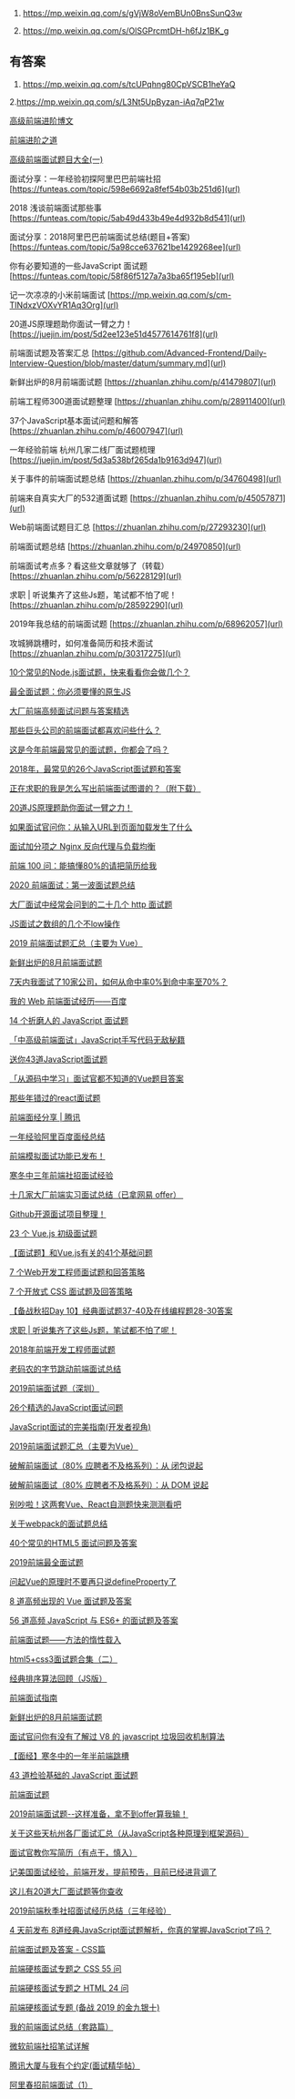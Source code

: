 1. https://mp.weixin.qq.com/s/gVjW8oVemBUn0BnsSunQ3w

2. https://mp.weixin.qq.com/s/OlSGPrcmtDH-h6fJz1BK_g

## 有答案

1. https://mp.weixin.qq.com/s/tcUPqhng80CpVSCB1heYaQ

2.https://mp.weixin.qq.com/s/L3Nt5UpByzan-iAq7qP21w

[高级前端进阶博文](https://muyiy.cn/blog/)

[前端进阶之道](https://yuchengkai.cn/)

[高级前端面试题目大全(一)](https://www.jianshu.com/p/7c6e4d21bf77)

面试分享：一年经验初探阿里巴巴前端社招
[https://funteas.com/topic/598e6692a8fef54b03b251d6](url)

2018 浅谈前端面试那些事
[https://funteas.com/topic/5ab49d433b49e4d932b8d541](url)

面试分享：2018阿里巴巴前端面试总结(题目+答案)
[https://funteas.com/topic/5a98cce637621be1429268ee](url)

你有必要知道的一些JavaScript 面试题
[https://funteas.com/topic/58f86f5127a7a3ba65f195eb](url)

记一次凉凉的小米前端面试
[https://mp.weixin.qq.com/s/cm-TINdxzVOXvYR1Aq3Org](url)

20道JS原理题助你面试一臂之力！
[https://juejin.im/post/5d2ee123e51d4577614761f8](url)

前端面试题及答案汇总
[https://github.com/Advanced-Frontend/Daily-Interview-Question/blob/master/datum/summary.md](url)

新鲜出炉的8月前端面试题
[https://zhuanlan.zhihu.com/p/41479807](url)

前端工程师300道面试题整理
[https://zhuanlan.zhihu.com/p/28911400](url)

37个JavaScript基本面试问题和解答
[https://zhuanlan.zhihu.com/p/46007947](url)

一年经验前端 杭州几家二线厂面试题梳理
[https://juejin.im/post/5d3a538bf265da1b9163d947](url)

关于事件的前端面试题总结
[https://zhuanlan.zhihu.com/p/34760498](url)

前端来自真实大厂的532道面试题
[https://zhuanlan.zhihu.com/p/45057871](url)

Web前端面试题目汇总
[https://zhuanlan.zhihu.com/p/27293230](url)

前端面试题总结
[https://zhuanlan.zhihu.com/p/24970850](url)

前端面试考点多？看这些文章就够了（转载）
[https://zhuanlan.zhihu.com/p/56228129](url)

求职 | 听说集齐了这些Js题，笔试都不怕了呢！
[https://zhuanlan.zhihu.com/p/28592290](url)

2019年我总结的前端面试题
[https://zhuanlan.zhihu.com/p/68962057](url)

攻城狮跳槽时，如何准备简历和技术面试
[https://zhuanlan.zhihu.com/p/30317275](url)

[10个常见的Node.js面试题，快来看看你会做几个？](https://mp.weixin.qq.com/s/ao2_RQlaKJuIdchzpFVdMg)


[最全面试题：你必须要懂的原生JS](https://mp.weixin.qq.com/s/kRKSRjT6Gljt5boVRuAzIw)

[大厂前端高频面试问题与答案精选](https://mp.weixin.qq.com/s/OUeoshYYui9EsB8SC3D6MA)


[那些巨头公司的前端面试都喜欢问些什么？](https://mp.weixin.qq.com/s/GL1s4dtxjUFhxKWch4aBuQ)

[这是今年前端最常见的面试题，你都会了吗？](https://mp.weixin.qq.com/s/uVZnt6HMs2b9-rPxqkZ-bQ)

[2018年，最常见的26个JavaScript面试题和答案](https://mp.weixin.qq.com/s/4a_r-pILxMa9JC4fszMR_A)

[正在求职的我是怎么写出前端面试图谱的？（附下载）](https://mp.weixin.qq.com/s/97qh-rczSTYyGkzIQ5Pb1A)

[20道JS原理题助你面试一臂之力！](https://mp.weixin.qq.com/s/620g6Gw6KF1N-jWUguw8yQ)

[如果面试官问你：从输入URL到页面加载发生了什么](https://mp.weixin.qq.com/s/gS0LE_knCBU-ytWBkzMLQg)

[面试加分项之 Nginx 反向代理与负载均衡](https://mp.weixin.qq.com/s/n7V-e-J41w8zNOn3NlS-OQ)

[前端 100 问：能搞懂80%的请把简历给我](https://mp.weixin.qq.com/s/6jPP7fOJ-KhvJXfJGAsCVA)

[2020 前端面试：第一波面试题总结](https://mp.weixin.qq.com/s/QACmgbwsWB8M1o6gymgJLw)

[大厂面试中经常会问到的二十几个 http 面试题](https://mp.weixin.qq.com/s/jw2MjTNKp53IoVxjoZ0_JQ)

[JS面试之数组的几个不low操作](https://mp.weixin.qq.com/s/X8X5qMAUmeH3hTSDlvUWVw)

[2019 前端面试题汇总（主要为 Vue）](https://mp.weixin.qq.com/s/n4txF6ZCCEeBaqO-aE2eUQ)

[新鲜出炉的8月前端面试题](https://mp.weixin.qq.com/s/YCgVEHOuFazMSaIYpemqTw)

[7天内我面试了10家公司，如何从命中率0%到命中率至70%？](https://mp.weixin.qq.com/s/lByyDcrOJ3PIwxSt9QIBpg)

[我的 Web 前端面试经历——百度](https://mp.weixin.qq.com/s/x1dzDJ52HDokJjzOb05YRA)

[14 个折磨人的 JavaScript 面试题](https://mp.weixin.qq.com/s/PdJnIL_yCSuh-SSx9AMAbg)

[「中高级前端面试」JavaScript手写代码无敌秘籍](https://mp.weixin.qq.com/s/IIgLOWyjpzcaMAnz-1cI-g)

[送你43道JavaScript面试题](https://mp.weixin.qq.com/s/kkSu5NQeRImTWoWCgK6d9A)

[「从源码中学习」面试官都不知道的Vue题目答案](https://mp.weixin.qq.com/s/w4onfmE5FWc2zqP6mtYc3g)

[那些年错过的react面试题](https://mp.weixin.qq.com/s/MHmu0YED5P6bD6ueCgoWQA)

[前端面经分享 | 腾讯](https://mp.weixin.qq.com/s/0Sfi0PQeKHwi1bZHdGqq4w)

[一年经验阿里百度面经总结](https://mp.weixin.qq.com/s/mOzLa56PHYwP75cFEw0fCw)

[前端模拟面试功能已发布！](https://mp.weixin.qq.com/s/yMMQzmUm-93JGAiQ07GDWg)

[寒冬中三年前端社招面试经验](https://mp.weixin.qq.com/s/Iq9OF1jaL9PKb1_nVHX5Nw)

[十几家大厂前端实习面试总结（已拿网易 offer） ​](https://mp.weixin.qq.com/s/7LupM8hERuv_aCQ7cmRK_Q)

[Github开源面试项目整理！](https://mp.weixin.qq.com/s/-FdDMKTNSBfk3A9nwNMIwA)

[23 个 Vue.js 初级面试题](https://zhuanlan.zhihu.com/p/94339077)

[【面试题】和Vue.js有关的41个基础问题](https://zhuanlan.zhihu.com/p/75989738)

[7 个Web开发工程师面试题和回答策略](https://zhuanlan.zhihu.com/p/58704662)

[7 个开放式 CSS 面试题及回答策略](https://zhuanlan.zhihu.com/p/58265213)

[【备战秋招Day 10】经典面试题37-40及在线编程题28-30答案](https://zhuanlan.zhihu.com/p/27980518)

[求职 | 听说集齐了这些Js题，笔试都不怕了呢！](https://zhuanlan.zhihu.com/p/28592290)

[2018年前端开发工程师面试题](https://zhuanlan.zhihu.com/p/46709123)

[老码农的字节跳动前端面试总结](https://zhuanlan.zhihu.com/p/68974750)

[2019前端面试题（深圳）](https://zhuanlan.zhihu.com/p/60832562)

[26个精选的JavaScript面试问题](https://zhuanlan.zhihu.com/p/46958191)

[JavaScript面试的完美指南(开发者视角)](https://zhuanlan.zhihu.com/p/57274826)

[2019前端面试题汇总（主要为Vue）](https://zhuanlan.zhihu.com/p/57991459)

[破解前端面试（80% 应聘者不及格系列）：从 闭包说起](https://zhuanlan.zhihu.com/p/25855075)

[破解前端面试（80% 应聘者不及格系列）：从 DOM 说起](https://zhuanlan.zhihu.com/p/26420034)

[别吵啦！这两套Vue、React自测题快来测测看吧](https://zhuanlan.zhihu.com/p/54605967)

[关于webpack的面试题总结](https://zhuanlan.zhihu.com/p/44438844)

[40个常见的HTML5 面试问题及答案](https://zhuanlan.zhihu.com/p/68108863)

[2019前端最全面试题](https://zhuanlan.zhihu.com/p/63962882)

[问起Vue的原理时不要再只说defineProperty了](https://zhuanlan.zhihu.com/p/37131046)

[8 道高频出现的 Vue 面试题及答案](https://zhuanlan.zhihu.com/p/78480314)

[56 道高频 JavaScript 与 ES6+ 的面试题及答案](https://zhuanlan.zhihu.com/p/77406355)

[前端面试题——方法的惰性载入](https://zhuanlan.zhihu.com/p/26257297)

[html5+css3面试题合集（二）](https://zhuanlan.zhihu.com/p/79680254)

[经典排序算法回顾（JS版）](https://zhuanlan.zhihu.com/p/29900754)

[前端面试指南](https://zhuanlan.zhihu.com/p/25859524)

[新鲜出炉的8月前端面试题](https://zhuanlan.zhihu.com/p/41479807)

[面试官问你有没有了解过 V8 的 javascript 垃圾回收机制算法](https://zhuanlan.zhihu.com/p/37996721)

[【面经】寒冬中的一年半前端跳槽](https://zhuanlan.zhihu.com/p/54397576)

[43 道检验基础的 JavaScript 面试题](https://zhuanlan.zhihu.com/p/75359676)

[前端面试题](https://zhuanlan.zhihu.com/p/72146172)

[2019前端面试题--这样准备，拿不到offer算我输！](https://zhuanlan.zhihu.com/p/69304513)

[关于这些天杭州各厂面试汇总（从JavaScript各种原理到框架源码）](https://zhuanlan.zhihu.com/p/72085653)

[面试官教你写简历（有点干，慎入）](https://zhuanlan.zhihu.com/p/72743209)

[记美国面试经验，前端开发，提前预告，目前已经进背调了](https://zhuanlan.zhihu.com/p/75047471)

[这儿有20道大厂面试题等你查收](https://zhuanlan.zhihu.com/p/75441518)

[2019前端秋季社招面试经历总结（三年经验）](https://zhuanlan.zhihu.com/p/76798879)

[4 天前发布 8道经典JavaScript面试题解析，你真的掌握JavaScript了吗？](https://zhuanlan.zhihu.com/p/78120686)

[前端面试题及答案 - CSS篇](https://zhuanlan.zhihu.com/p/66516864)

[前端硬核面试专题之 CSS 55 问](https://zhuanlan.zhihu.com/p/77086584)

[前端硬核面试专题之 HTML 24 问](https://zhuanlan.zhihu.com/p/76959719)

[前端硬核面试专题 (备战 2019 的金九银十)](https://zhuanlan.zhihu.com/p/76803900)

[我的前端面试总结（套路篇）](https://zhuanlan.zhihu.com/p/47917319)

[微软前端社招笔试详解](https://zhuanlan.zhihu.com/p/59769969)

[腾讯大厦与我有个约定(面试精华帖）](https://zhuanlan.zhihu.com/p/61646628)

[阿里春招前端面试（1）](https://zhuanlan.zhihu.com/p/62335893)
